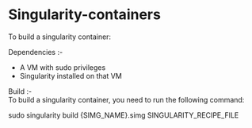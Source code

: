 # Singularity-containers

To build a singularity container:

Dependencies :-
* A VM with sudo privileges  
* Singularity installed on that VM

Build :-  
To build a singularity container, you need to run the following command:

sudo singularity build {SIMG_NAME}.simg SINGULARITY_RECIPE_FILE

